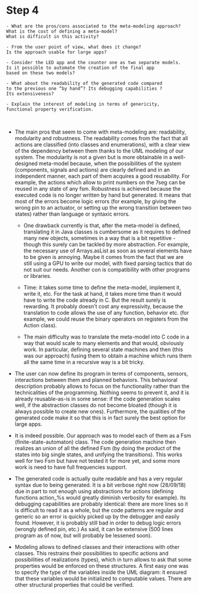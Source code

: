 # Step 4

    - What are the pros/cons associated to the meta-modeling approach? 
    What is the cost of defining a meta-model? 
    What is difficult in this activity?
    
    - From the user point of view, what does it change? 
    Is the approach usable for large apps?
    
    - Consider the LED app and the counter one as two separate models. 
    Is it possible to automate the creation of the final app 
    based on these two models?
    
    - What about the readability of the generated code compared 
    to the previous one “by hand”? Its debugging capabilities ? 
    Its extensiveness?
    
    - Explain the interest of modeling in terms of genericity, 
    functional property verification.

&nbsp;
&nbsp;
&nbsp;

- The main pros that seem to come with meta-modeling are: readability, modularity and robustness.
The readability comes from the fact that all actions 
are classified (into classes and enumerations), with
a clear view of the dependency between them thanks to
the UML modeling of our system.
The modularity is not a given but is more obtainable in a well-designed meta-model because, when the possibilities of the system (components, signals and actions) are clearly defined and in an independent manner, each part of them acquires a good reusability.
For example, the actions which allow to print numbers on the 7seg can be reused in any state of any fsm.
Robustness is achieved because the executed code is no longer written by hand but generated. It means that most of the errors become logic errors (for example, by giving the wrong pin to an actuator, or setting up the wrong transition between two states) rather than language or syntaxic errors.

    - One drawback currently is that, after the meta-model is defined, translating it in Java classes is cumbersome
    as it requires to defined many new objects, sometimes in a way that is a bit repetitive - 
    though this surely can be tackled by more abstraction. For example, the necessary use of Arrays.asList as soon as several 
    elements have to be given is annoying. Maybe it comes 
    from the fact that we are still using a GPU to write our model, with fixed parsing tactics that do not
    suit our needs.
    Another con is compatibility with other programs or libraries.

    - Time: it takes some time to define the meta-model, implement it, write it, etc. For the
    task at hand, it takes more time than it would have to write the code already in C. 
    But the result surely is rewarding. It probably doesn't cost any expressivity, 
    because the translation to code allows the use of any
    function, behavior etc. (for example, we could reuse the binary operators on registers from the Action class).

    - The main difficulty was to translate the meta-model 
    into C code in a way that would scale to many elements
    and that would, obviously work. In particular, defining
    several state machines and then (this was our approach)
    fusing them to obtain a machine which runs them all 
    the same time in a recursive way is a bit tricky.

- The user can now define its program in terms of 
components, sensors, interactions between them and 
planned behaviors. This behavioral description probably
allows to focus on the functionality rather than the
technicalities of the programming. 
Nothing seems to prevent it, and it is already reusable-as-is in some sense: 
if the code generation scales well, if the abstraction classes do not become 
bloated (though it is always possible to create new ones). Furthermore, the qualities of the generated 
code make it so that this is in fact surely the best option for large apps.

- It is indeed possible. Our approach was to model each
of them as a Fsm (finite-state-automaton) class. The 
code generation machine then realizes an union of all the defined Fsm (by doing the product of the states into big single states, and unifying the transitions).
This works well for two Fsm but have not tested it for more yet, and some more work is need to have full frequencies support.

- The generated code is actually quite readable and has
a very regular syntax due to being generated. It is a 
bit verbose right now (28/09/18) due in part to not enough
using abstractions for actions (defining functions 
action_%s would greatly diminish verbosity for example).
Its debugging capabilities are probably identical: there are 
more lines so it is difficult to read it as a whole, but the 
code patterns are regular and generic so an error is quickly 
picked up by the debugger and easily found. However, it is 
probably still bad in order to debug logic errors (wrongly defined pin, etc.) 
As said, it can be extensive (500 lines program as of now, but will probably be lessened soon).

- Modeling allows to defined classes and their interactions 
with other classes. This restrains their possibilities to
specific actions and possibilities of realizations (types), 
which in turn allows to ask that some properties would be 
enforced on these structures. A first easy one was to specify
the type of the variables inside the UML diagram: it ensured
that these variables would be initialized to computable values.
There are other structural properties that could be verified.
